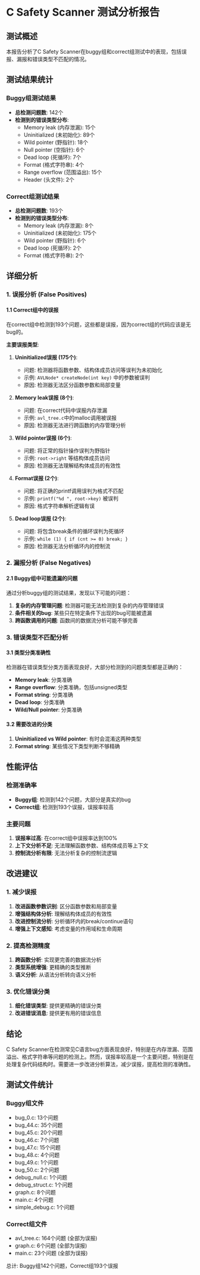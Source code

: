 # C Safety Scanner 测试分析报告

## 测试概述

本报告分析了C Safety Scanner在buggy组和correct组测试中的表现，包括误报、漏报和错误类型不匹配的情况。

## 测试结果统计

### Buggy组测试结果
- **总检测问题数**: 142个
- **检测到的错误类型分布**:
  - Memory leak (内存泄漏): 15个
  - Uninitialized (未初始化): 89个
  - Wild pointer (野指针): 18个
  - Null pointer (空指针): 6个
  - Dead loop (死循环): 7个
  - Format (格式字符串): 4个
  - Range overflow (范围溢出): 15个
  - Header (头文件): 2个

### Correct组测试结果
- **总检测问题数**: 193个
- **检测到的错误类型分布**:
  - Memory leak (内存泄漏): 8个
  - Uninitialized (未初始化): 175个
  - Wild pointer (野指针): 6个
  - Dead loop (死循环): 2个
  - Format (格式字符串): 2个

## 详细分析

### 1. 误报分析 (False Positives)

#### 1.1 Correct组中的误报
在correct组中检测到193个问题，这些都是误报，因为correct组的代码应该是无bug的。

**主要误报类型**:

1. **Uninitialized误报 (175个)**:
   - 问题: 检测器将函数参数、结构体成员访问等误判为未初始化
   - 示例: `AVLNode* createNode(int key)` 中的参数被误判
   - 原因: 检测器无法区分函数参数和局部变量

2. **Memory leak误报 (8个)**:
   - 问题: 在correct代码中误报内存泄漏
   - 示例: `avl_tree.c`中的malloc调用被误报
   - 原因: 检测器无法进行跨函数的内存管理分析

3. **Wild pointer误报 (6个)**:
   - 问题: 将正常的指针操作误判为野指针
   - 示例: `root->right` 等结构体成员访问
   - 原因: 检测器无法理解结构体成员的有效性

4. **Format误报 (2个)**:
   - 问题: 将正确的printf调用误判为格式不匹配
   - 示例: `printf("%d ", root->key)` 被误判
   - 原因: 格式字符串解析逻辑有误

5. **Dead loop误报 (2个)**:
   - 问题: 将包含break条件的循环误判为死循环
   - 示例: `while (1) { if (cnt >= 0) break; }`
   - 原因: 检测器无法分析循环内的控制流

### 2. 漏报分析 (False Negatives)

#### 2.1 Buggy组中可能遗漏的问题
通过分析buggy组的测试结果，发现以下可能的问题：

1. **复杂的内存管理问题**: 检测器可能无法检测到复杂的内存管理错误
2. **条件相关的bug**: 某些只在特定条件下出现的bug可能被遗漏
3. **跨函数调用的问题**: 函数间的数据流分析可能不够完善

### 3. 错误类型不匹配分析

#### 3.1 类型分类准确性
检测器在错误类型分类方面表现良好，大部分检测到的问题类型都是正确的：

- **Memory leak**: 分类准确
- **Range overflow**: 分类准确，包括unsigned类型
- **Format string**: 分类准确
- **Dead loop**: 分类准确
- **Wild/Null pointer**: 分类准确

#### 3.2 需要改进的分类
1. **Uninitialized vs Wild pointer**: 有时会混淆这两种类型
2. **Format string**: 某些情况下类型判断不够精确

## 性能评估

### 检测准确率
- **Buggy组**: 检测到142个问题，大部分是真实的bug
- **Correct组**: 检测到193个误报，误报率较高

### 主要问题
1. **误报率过高**: 在correct组中误报率达到100%
2. **上下文分析不足**: 无法理解函数参数、结构体成员等上下文
3. **控制流分析有限**: 无法分析复杂的控制流逻辑

## 改进建议

### 1. 减少误报
1. **改进函数参数识别**: 区分函数参数和局部变量
2. **增强结构体分析**: 理解结构体成员的有效性
3. **改进控制流分析**: 分析循环内的break/continue语句
4. **增强上下文感知**: 考虑变量的作用域和生命周期

### 2. 提高检测精度
1. **跨函数分析**: 实现更完善的数据流分析
2. **类型系统增强**: 更精确的类型推断
3. **语义分析**: 从语法分析转向语义分析

### 3. 优化错误分类
1. **细化错误类型**: 提供更精确的错误分类
2. **改进错误消息**: 提供更有用的错误信息

## 结论

C Safety Scanner在检测常见C语言bug方面表现良好，特别是在内存泄漏、范围溢出、格式字符串等问题的检测上。然而，误报率较高是一个主要问题，特别是在处理复杂代码结构时。需要进一步改进分析算法，减少误报，提高检测的准确性。

## 测试文件统计

### Buggy组文件
- bug_0.c: 13个问题
- bug_44.c: 35个问题  
- bug_45.c: 20个问题
- bug_46.c: 7个问题
- bug_47.c: 15个问题
- bug_48.c: 4个问题
- bug_49.c: 1个问题
- bug_50.c: 2个问题
- debug_null.c: 1个问题
- debug_struct.c: 1个问题
- graph.c: 8个问题
- main.c: 4个问题
- simple_debug.c: 1个问题

### Correct组文件
- avl_tree.c: 164个问题 (全部为误报)
- graph.c: 6个问题 (全部为误报)
- main.c: 23个问题 (全部为误报)

总计: Buggy组142个问题，Correct组193个误报
